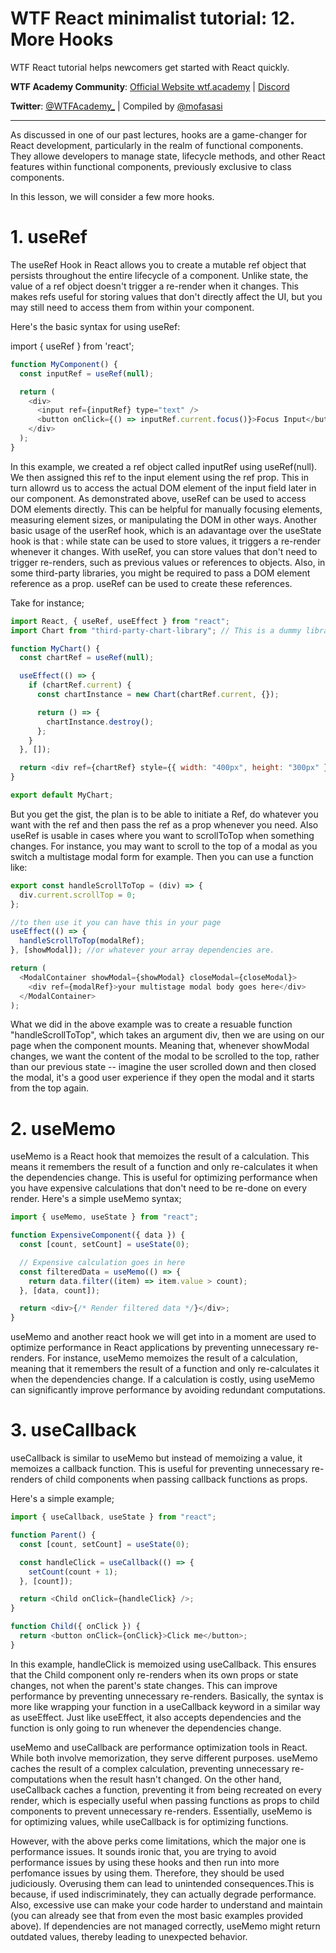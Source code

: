 # WTF React minimalist tutorial: 12. More Hooks

WTF React tutorial helps newcomers get started with React quickly.

**WTF Academy Community**: [Official Website wtf.academy](https://wtf.academy) | [Discord](https://discord.gg/5akcruXrsk)

**Twitter**: [@WTFAcademy\_](https://twitter.com/WTFAcademy_) | Compiled by [@mofasasi](https://twitter.com/mofasasi)

---

As discussed in one of our past lectures, hooks are a game-changer for React development, particularly in the realm of functional components. They allowe developers to manage state, lifecycle methods, and other React features within functional components, previously exclusive to class components.

In this lesson, we will consider a few more hooks.

# 1. useRef

The useRef Hook in React allows you to create a mutable ref object that persists throughout the entire lifecycle of a component. Unlike state, the value of a ref object doesn't trigger a re-render when it changes. This makes refs useful for storing values that don't directly affect the UI, but you may still need to access them from within your component.

Here's the basic syntax for using useRef:

import { useRef } from 'react';

```javascript
function MyComponent() {
  const inputRef = useRef(null);

  return (
    <div>
      <input ref={inputRef} type="text" />
      <button onClick={() => inputRef.current.focus()}>Focus Input</button>
    </div>
  );
}
```

In this example, we created a ref object called inputRef using useRef(null). We then assigned this ref to the input element using the ref prop. This in turn allowrd us to access the actual DOM element of the input field later in our component. As demonstrated above, useRef can be used to access DOM elements directly. This can be helpful for manually focusing elements, measuring element sizes, or manipulating the DOM in other ways. Another basic usage of the userRef hook, which is an adavantage over the useState hook is that : while state can be used to store values, it triggers a re-render whenever it changes. With useRef, you can store values that don't need to trigger re-renders, such as previous values or references to objects. Also, in some third-party libraries, you might be required to pass a DOM element reference as a prop. useRef can be used to create these references.

Take for instance;

```javascript
import React, { useRef, useEffect } from "react";
import Chart from "third-party-chart-library"; // This is a dummy library by the way

function MyChart() {
  const chartRef = useRef(null);

  useEffect(() => {
    if (chartRef.current) {
      const chartInstance = new Chart(chartRef.current, {});

      return () => {
        chartInstance.destroy();
      };
    }
  }, []);

  return <div ref={chartRef} style={{ width: "400px", height: "300px" }} />;
}

export default MyChart;
```

But you get the gist, the plan is to be able to initiate a Ref, do whatever you want with the ref and then pass the ref as a prop whenever you need. Also useRef is usable in cases where you want to scrollToTop when something changes. For instance, you may want to scroll to the top of a modal as you switch a multistage modal form for example. Then you can use a function like:

```javascript
export const handleScrollToTop = (div) => {
  div.current.scrollTop = 0;
};

//to then use it you can have this in your page
useEffect(() => {
  handleScrollToTop(modalRef);
}, [showModal]); //or whatever your array dependencies are.

return (
  <ModalContainer showModal={showModal} closeModal={closeModal}>
    <div ref={modalRef}>your multistage modal body goes here</div>
  </ModalContainer>
);
```

What we did in the above example was to create a resuable function "handleScrollToTop", which takes an argument div, then we are using on our page when the component mounts. Meaning that, whenever showModal changes, we want the content of the modal to be scrolled to the top, rather than our previous state -- imagine the user scrolled down and then closed the modal, it's a good user experience if they open the modal and it starts from the top again.

# 2. useMemo

useMemo is a React hook that memoizes the result of a calculation. This means it remembers the result of a function and only re-calculates it when the dependencies change. This is useful for optimizing performance when you have expensive calculations that don't need to be re-done on every render.
Here's a simple useMemo syntax;

```javascript
import { useMemo, useState } from "react";

function ExpensiveComponent({ data }) {
  const [count, setCount] = useState(0);

  // Expensive calculation goes in here
  const filteredData = useMemo(() => {
    return data.filter((item) => item.value > count);
  }, [data, count]);

  return <div>{/* Render filtered data */}</div>;
}
```

useMemo and another react hook we will get into in a moment are used to optimize performance in React applications by preventing unnecessary re-renders. For instance, useMemo memoizes the result of a calculation, meaning that it remembers the result of a function and only re-calculates it when the dependencies change. If a calculation is costly, using useMemo can significantly improve performance by avoiding redundant computations.

# 3. useCallback

useCallback is similar to useMemo but instead of memoizing a value, it memoizes a callback function. This is useful for preventing unnecessary re-renders of child components when passing callback functions as props.

Here's a simple example;

```javascript
import { useCallback, useState } from "react";

function Parent() {
  const [count, setCount] = useState(0);

  const handleClick = useCallback(() => {
    setCount(count + 1);
  }, [count]);

  return <Child onClick={handleClick} />;
}

function Child({ onClick }) {
  return <button onClick={onClick}>Click me</button>;
}
```

In this example, handleClick is memoized using useCallback. This ensures that the Child component only re-renders when its own props or state changes, not when the parent's state changes. This can improve performance by preventing unnecessary re-renders. Basically, the syntax is more like wrapping your function in a useCallback keyword in a similar way as useEffect. Just like useEffect, it also accepts dependencies and the function is only going to run whenever the dependencies change.

useMemo and useCallback are performance optimization tools in React. While both involve memorization, they serve different purposes. useMemo caches the result of a complex calculation, preventing unnecessary re-computations when the result hasn't changed. On the other hand, useCallback caches a function, preventing it from being recreated on every render, which is especially useful when passing functions as props to child components to prevent unnecessary re-renders. Essentially, useMemo is for optimizing values, while useCallback is for optimizing functions.

However, with the above perks come limitations, which the major one is performance issues. It sounds ironic that, you are trying to avoid performance issues by using these hooks and then run into more perfomance issues by using them. Therefore, they should be used judiciously. Overusing them can lead to unintended consequences.This is because, if used indiscriminately, they can actually degrade performance. Also, excessive use can make your code harder to understand and maintain (you can already see that from even the most basic examples provided above). If dependencies are not managed correctly, useMemo might return outdated values, thereby leading to unexpected behavior.
